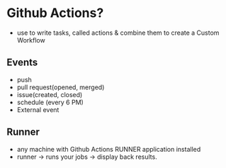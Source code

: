 # Github Actions?
- use to write tasks, called actions & combine them to create a Custom Workflow

## Events
- push
- pull request(opened, merged)
- issue(created, closed)
- schedule (every 6 PM)
- External event

## Runner
- any machine with Github Actions RUNNER application installed
- runner -> runs your jobs -> display back results.